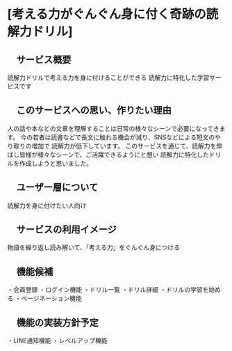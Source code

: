 # [考える力がぐんぐん身に付く奇跡の読解力ドリル]

## 　サービス概要
読解力ドリルで考える力を身に付けることができる
読解力に特化した学習サービスです

## 　このサービスへの思い、作りたい理由
人の話や本などの文章を理解することは日常の様々なシーンで必要になってきます。
今の若者は読書などで長文に触れる機会が減り、SNSなどによる短文のやり取りの増加で
読解力が低下しています。
このサービスを通じて、読解力を伸ばし皆様が様々なシーンで、ご活躍できるようにと想い
読解力に特化したドリルを作成しようと思いました。

## 　ユーザー層について
読解力を身に付けたい人向け

## 　サービスの利用イメージ
物語を繰り返し読み解いて、「考える力」をぐんぐん身につける

## 　機能候補
・会員登録
・ログイン機能
・ドリル一覧
・ドリル詳細
・ドリルの学習を始める
・ページネーション機能

## 　機能の実装方針予定
・LINE通知機能
・レベルアップ機能
